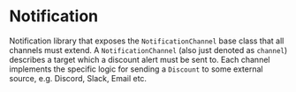# Notification

Notification library that exposes the `NotificationChannel` base class that all channels must extend.
A `NotificationChannel` (also just denoted as `channel`) describes a target which a discount alert must be sent to. Each channel implements the specific logic for sending a `Discount` to some external source, e.g. Discord, Slack, Email etc.
